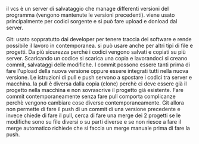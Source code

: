 il vcs è un server di salvataggio che manage differenti versioni del programma (vengono mantenute le versioni precedenti). viene usato principalmente per codici sorgente e si può fare upload e donload dal server.


Git:
usato soppratutto dai developer per tenere traccia dei software e rende possibile il lavoro in contemporanea. si può usare anche per altri tipi di file e progetti.
Da più sicurezza perchè i codici vengono salvati e copiati su più server.
Scaricando un codice si scarica una copia e lavorandoci si creano commit, salvataggi delle modifiche. I commit possono essere tanti prima di fare l'upload della nuova versione oppure essere integrati tutti nella nuova versione. 
Le istruzioni di pull e push servono a spostare i codici tra server e macchina. la pull è diversa dalla copia (clone) perchè ci deve essere già il progetto nella macchina e non sovrascrive il progetto già esistente.
Fare commit contemporaneamente senza fare pull comporta complicanze perchè vengono cambiare cose diverse contemporaneamente. Git allora non permette di fare il push di un commit di una versione precedente e invece chiede di fare il pull, cerca di fare una merge dei 2 progetti se le modifiche sono su file diversi o su parti diverse e se non riesce a fare il merge automatico richiede che si faccia un merge manuale prima di fare la push.

